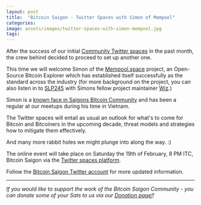 ```yaml
---
layout: post
title:  "Bitcoin Saigon - Twitter Spaces with Simon of Mempool"
categories: 
image: assets/images/twitter-spaces-with-simon-mempool.jpg
tags: 
---
```

After the success of our initial [Community Twitter spaces](https://bitcoinsaigon.org/twitter-space-jan-29/) in the past month, the crew behind decided to proceed to set up another one.

This time we will welcome Simon of the [Mempool.space]() project, an Open-Source Bitcoin Explorer which has established itself successfully as the standard across the industry (for more background on the project, you can also listen in to [SLP245]() with Simons fellow project maintainer [Wiz](https://www.twitter.com/@wiz).)

Simon is a [known face in Saigons Bitcoin Community](https://bitcoinsaigon.org/interview-simon-mempool-space/) and has been a regular at our meetups during his time in Vietnam.

The Twitter spaces will entail as usual an outlook for what's to come for Bitcoin and Bitcoiners in the upcoming decade, threat models and strategies how to mitigate them effectively.

And many more rabbit holes we might plunge into along the way. :)

The online event will take place on Saturday the 19th of February, 8 PM ITC, Bitcoin Saigon via the [Twitter spaces platform](https://media.twitter.com/en/articles/products/2021/twitter-spaces).

Follow the [Bitcoin Saigon Twitter account](https://www.twitter.com/BitcoinSaigon) for more updated information.

------------

*If you would like to support the work of the Bitcoin Saigon Community - you can donate some of your Sats to us via our [Donation page!](https://bitcoinsaigon.org/donate-satoshis)!*